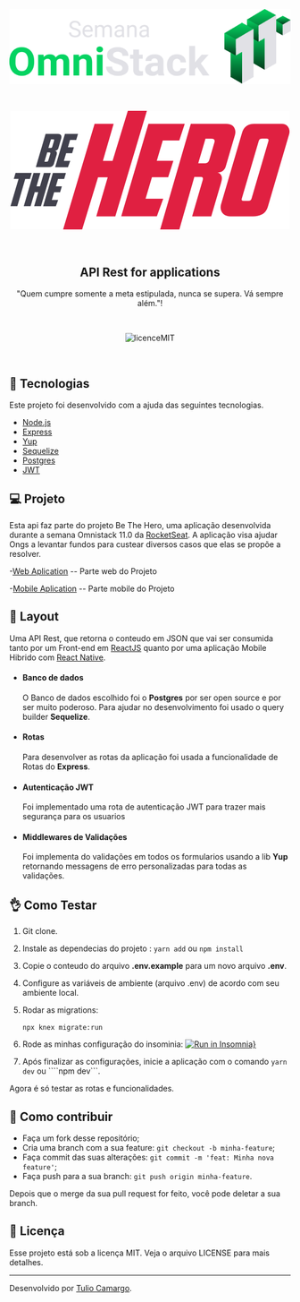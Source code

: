 <p align="center">
  <img  src="https://raw.githubusercontent.com/TulioCaz/be_the_hero-api/master/temp/logoOmnistack.svg?sanitize=true">
</p>
</br>
<p align="center">
  <img  src="https://raw.githubusercontent.com/TulioCaz/be_the_hero-api/master/temp/logo.svg?sanitize=true">
</p>
</br>

<h2 align="center" style="font-weight: bold;">API Rest for  applications </h2>

<p align="center">"Quem cumpre somente a meta estipulada, nunca se supera. Vá sempre além."!</p>
</br>
<p align="center">
  <img        src="https://camo.githubusercontent.com/dda2124efff062e38068943c6e848540387df6e5/68747470733a2f2f696d672e736869656c64732e696f2f62616467652f6c6963656e73652d4d49542d253233303444333631" alt="licenceMIT">
</p>
</br>

## :rocket: Tecnologias

Este projeto foi desenvolvido com a ajuda das seguintes tecnologias.

- [Node.js](https://nodejs.org)
- [Express](https://expressjs.com)
- [Yup](https://github.com/jquense/yup)
- [Sequelize](https://sequelize.org/)
- [Postgres](https://www.postgresql.org/)
- [JWT](https://www.npmjs.com/package/jsonwebtoken)

## 💻 Projeto

Esta api faz parte do projeto Be The Hero, uma aplicação desenvolvida durante a semana Omnistack 11.0 da [RocketSeat](https://rocketseat.com.br/). A aplicação visa ajudar Ongs a levantar fundos para custear diversos casos que elas se propõe a resolver.

-[Web Aplication](https://github.com/TulioCaz/be-the-hero-webaplication) -- Parte web do Projeto

-[Mobile Aplication](https://github.com/TulioCaz/be_the_hero_mobile) -- Parte mobile do Projeto

## 🔖 Layout

Uma API Rest, que retorna o conteudo em JSON que vai ser consumida tanto por um Front-end em [ReactJS](https://reactjs.org/) quanto por uma aplicação Mobile Hibrido com [React Native](https://reactnative.dev/).

  - #### Banco de dados
    O Banco de dados escolhido foi o **Postgres** por ser open source e por ser muito poderoso. Para ajudar no desenvolvimento foi usado o query builder **Sequelize**.

  - #### Rotas
    Para desenvolver as rotas da aplicação foi usada a funcionalidade de Rotas do **Express**.

  - #### Autenticação JWT
    Foi implementado uma rota de autenticação JWT para trazer mais segurança para os usuarios

  - #### Middlewares de Validações
    Foi implementa do validações em todos os formularios usando a lib **Yup** retornando messagens de erro personalizadas para todas as validações.

## :ok_hand: Como Testar

1. Git clone.
2. Instale as dependecias do projeto :  ```yarn add``` ou ```npm install```
3. Copie o conteudo do arquivo **.env.example** para um novo arquivo **.env**.
4. Configure as variáveis de ambiente (arquivo .env) de acordo com seu ambiente local.
5. Rodar as migrations:
      ```
      npx knex migrate:run
      ```
6. Rode as minhas configuração do insominia: [![Run in Insomnia}](https://insomnia.rest/images/run.svg)](https://insomnia.rest/run/?label=BeTheHero&uri=https%3A%2F%2Fraw.githubusercontent.com%2FTulioCaz%2Fbe_the_hero-api%2Fmaster%2Fexport_insomnia.json)

7. Após finalizar as configurações, inicie a aplicação com o comando ```yarn dev``` ou ````npm dev```.

Agora é só testar as rotas e funcionalidades.

## 🤔 Como contribuir

- Faça um fork desse repositório;
- Cria uma branch com a sua feature: `git checkout -b minha-feature`;
- Faça commit das suas alterações: `git commit -m 'feat: Minha nova feature'`;
- Faça push para a sua branch: `git push origin minha-feature`.

Depois que o merge da sua pull request for feito, você pode deletar a sua branch.

## :memo: Licença

Esse projeto está sob a licença MIT. Veja o arquivo LICENSE para mais detalhes.

---

Desenvolvido por [Tulio Camargo](https://github.com/TulioCaz).
